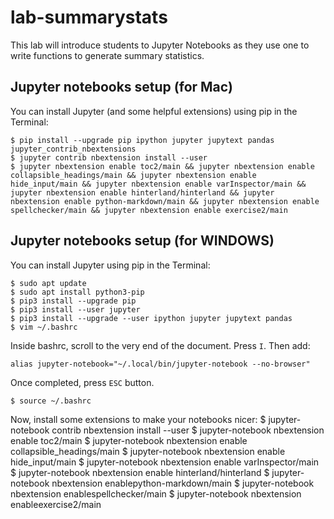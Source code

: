 # lab-summarystats

This lab will introduce students to Jupyter Notebooks
as they use one to write functions to generate summary statistics.

## Jupyter notebooks setup (for Mac)
You can install Jupyter (and some helpful extensions) using pip in the Terminal:

    $ pip install --upgrade pip ipython jupyter jupytext pandas jupyter_contrib_nbextensions
    $ jupyter contrib nbextension install --user
    $ jupyter nbextension enable toc2/main && jupyter nbextension enable collapsible_headings/main && jupyter nbextension enable hide_input/main && jupyter nbextension enable varInspector/main && jupyter nbextension enable hinterland/hinterland && jupyter nbextension enable python-markdown/main && jupyter nbextension enable spellchecker/main && jupyter nbextension enable exercise2/main 

## Jupyter notebooks setup (for WINDOWS)
You can install Jupyter using pip in the Terminal:

    $ sudo apt update
    $ sudo apt install python3-pip
    $ pip3 install --upgrade pip
    $ pip3 install --user jupyter
    $ pip3 install --upgrade --user ipython jupyter jupytext pandas
    $ vim ~/.bashrc

Inside bashrc, scroll to the very end of the document. Press `I`.
Then add:

    alias jupyter-notebook="~/.local/bin/jupyter-notebook --no-browser"

Once completed, press `ESC` button.

    $ source ~/.bashrc

Now, install some extensions to make your notebooks nicer:
    $ jupyter-notebook contrib nbextension install --user
    $ jupyter-notebook  nbextension enable toc2/main
    $ jupyter-notebook  nbextension enable collapsible_headings/main
    $ jupyter-notebook  nbextension enable hide_input/main
    $ jupyter-notebook  nbextension enable varInspector/main
    $ jupyter-notebook  nbextension enable hinterland/hinterland
    $ jupyter-notebook  nbextension enablepython-markdown/main
    $ jupyter-notebook  nbextension enablespellchecker/main
    $ jupyter-notebook  nbextension enableexercise2/main 
